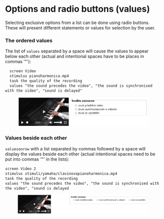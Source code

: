 # Options and radio buttons (values)

Selecting exclusive options from a list can be done using radio buttons. These will present different statements or values for selection by the user.

### The ordered values

The list of `values` separated by a space will cause the values to appear below each other (actual and intentional spaces have to be places in commas '"'):

```
  screen Video
  stimulus pianoharmonica.mp4
  task the quality of the recording
  values "the sound precedes the video", "the sound is synchronised with the video", "sound is delayed"
```

<figure><img src="../../.gitbook/assets/image (11) (1).png" alt=""><figcaption><p> </p></figcaption></figure>

### Values beside each other

`valuesonrow` with a list separated by commas followed by a space will display the values beside each other (actual intentional spaces need to be put into commas '"' in the lists):

```
screen Video 2
stimulus stimuli/yamaha/clavinovapianoharmonica.mp4
task the quality of the recording
values "the sound precedes the video", "the sound is synchronised with the video", "sound is delayed
```

<figure><img src="../../.gitbook/assets/firefox_XlA2BA0vfL.png" alt=""><figcaption><p> </p></figcaption></figure>
